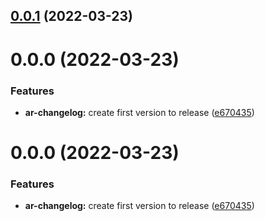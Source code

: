 ## [0.0.1](https://github.com/Spencer17x/arca/compare/ar-changelog@0.0.0...ar-changelog@0.0.1) (2022-03-23)



# 0.0.0 (2022-03-23)


### Features

* **ar-changelog:** create first version to release ([e670435](https://github.com/Spencer17x/arca/commit/e67043574fe93726d581979e1b0849a43857724e))



# 0.0.0 (2022-03-23)


### Features

* **ar-changelog:** create first version to release ([e670435](https://github.com/Spencer17x/arca/commit/e67043574fe93726d581979e1b0849a43857724e))



